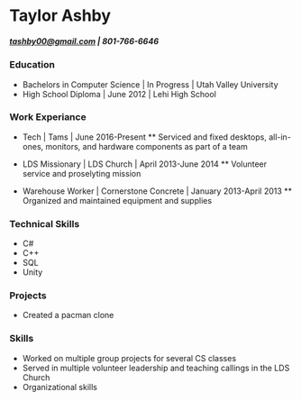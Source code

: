 # Taylor Ashby
##### tashby00@gmail.com | 801-766-6646

### Education
* Bachelors in Computer Science | In Progress | Utah Valley University
* High School Diploma | June 2012 | Lehi High School

### Work Experiance
* Tech | Tams | June 2016-Present
** Serviced and fixed desktops, all-in-ones, monitors, and hardware components as part of a team

* LDS Missionary | LDS Church | April 2013-June 2014
** Volunteer service and proselyting mission

* Warehouse Worker | Cornerstone Concrete | January 2013-April 2013
** Organized and maintained equipment and supplies

### Technical Skills
* C#
* C++
* SQL
* Unity
        
### Projects
* Created a pacman clone

### Skills
* Worked on multiple group projects for several CS classes
* Served in multiple volunteer leadership and teaching callings in the LDS Church
* Organizational skills